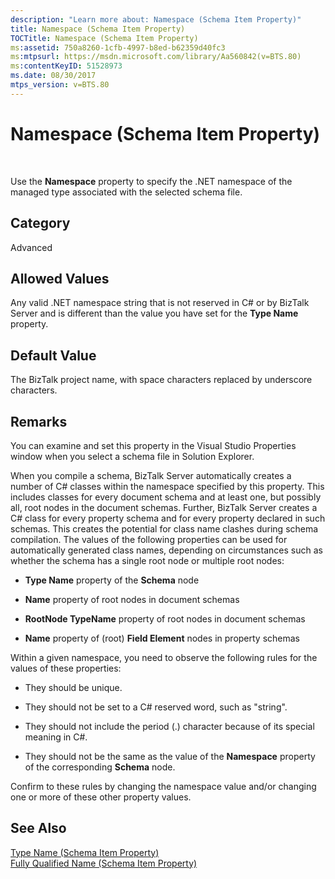 ```yaml
---
description: "Learn more about: Namespace (Schema Item Property)"
title: Namespace (Schema Item Property)
TOCTitle: Namespace (Schema Item Property)
ms:assetid: 750a8260-1cfb-4997-b8ed-b62359d40fc3
ms:mtpsurl: https://msdn.microsoft.com/library/Aa560842(v=BTS.80)
ms:contentKeyID: 51528973
ms.date: 08/30/2017
mtps_version: v=BTS.80
---
```


# Namespace (Schema Item Property)

 

Use the **Namespace** property to specify the .NET namespace of the managed type associated with the selected schema file.

## Category

Advanced

## Allowed Values

Any valid .NET namespace string that is not reserved in C\# or by BizTalk Server and is different than the value you have set for the **Type Name** property.

## Default Value

The BizTalk project name, with space characters replaced by underscore characters.

## Remarks

You can examine and set this property in the Visual Studio Properties window when you select a schema file in Solution Explorer.

When you compile a schema, BizTalk Server automatically creates a number of C\# classes within the namespace specified by this property. This includes classes for every document schema and at least one, but possibly all, root nodes in the document schemas. Further, BizTalk Server creates a C\# class for every property schema and for every property declared in such schemas. This creates the potential for class name clashes during schema compilation. The values of the following properties can be used for automatically generated class names, depending on circumstances such as whether the schema has a single root node or multiple root nodes:

  - **Type Name** property of the **Schema** node

  - **Name** property of root nodes in document schemas

  - **RootNode TypeName** property of root nodes in document schemas

  - **Name** property of (root) **Field Element** nodes in property schemas

Within a given namespace, you need to observe the following rules for the values of these properties:

  - They should be unique.

  - They should not be set to a C\# reserved word, such as "string".

  - They should not include the period (.) character because of its special meaning in C\#.

  - They should not be the same as the value of the **Namespace** property of the corresponding **Schema** node.

Confirm to these rules by changing the namespace value and/or changing one or more of these other property values.

## See Also

[Type Name (Schema Item Property)](type-name-schema-item-property.md)  
[Fully Qualified Name (Schema Item Property)](fully-qualified-name-schema-item-property.md)

